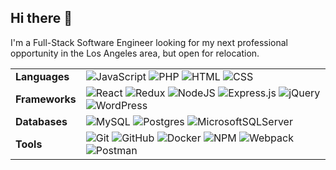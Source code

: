 ## Hi there 👋

I'm a Full-Stack Software Engineer looking for my next professional opportunity in the Los Angeles area, but open for relocation.

|   |   |
| --- | --- |
| __Languages__ | ![JavaScript](https://img.shields.io/badge/JavaScript%20-%23323330.svg?&style=flat-square&logo=javascript&logoColor=%23F7DF1E) ![PHP](https://img.shields.io/badge/php-%23777BB4.svg?style=flat-square&logo=php&logoColor=white) ![HTML](https://img.shields.io/badge/HTML5%20-%23E34F26.svg?&style=flat-square&logo=html5&logoColor=white) ![CSS](https://img.shields.io/badge/CSS3%20-%231572B6.svg?&style=flat-square&logo=css3&logoColor=white) |
| __Frameworks__ | ![React](https://img.shields.io/badge/React%20-%2320232a.svg?&style=flat-square&logo=react&logoColor=%2361DAFB) ![Redux](https://img.shields.io/badge/redux-%23593d88.svg?style=flat-square&logo=redux&logoColor=white) ![NodeJS](https://img.shields.io/badge/node.js-6DA55F?style=flat-square&logo=node.js&logoColor=white) ![Express.js](https://img.shields.io/badge/express.js-%23404d59.svg?style=flat-square&logo=express&logoColor=%2361DAFB) ![jQuery](https://img.shields.io/badge/jquery-%230769AD.svg?style=flat-square&logo=jquery&logoColor=white) ![WordPress](https://img.shields.io/badge/WordPress-%23117AC9.svg?style=flat-square&logo=WordPress&logoColor=white) |
| __Databases__ | ![MySQL](https://img.shields.io/badge/mysql-%2300f.svg?style=flat-square&logo=mysql&logoColor=white) ![Postgres](https://img.shields.io/badge/postgres-%23316192.svg?style=flat-square&logo=postgresql&logoColor=white) ![MicrosoftSQLServer](https://img.shields.io/badge/Microsoft%20SQL%20Server-CC2927?style=flat-square&logo=microsoft%20sql%20server&logoColor=white) |
| __Tools__ | ![Git](https://img.shields.io/badge/git-%23F05033.svg?style=flat-square&logo=git&logoColor=white) ![GitHub](https://img.shields.io/badge/github-%23121011.svg?style=flat-square&logo=github&logoColor=white) ![Docker](https://img.shields.io/badge/docker-%230db7ed.svg?style=flat-square&logo=docker&logoColor=white) ![NPM](https://img.shields.io/badge/NPM-%23CB3837.svg?style=flat-square&logo=npm&logoColor=white) ![Webpack](https://img.shields.io/badge/webpack-%238DD6F9.svg?style=flat-square&logo=webpack&logoColor=black) ![Postman](https://img.shields.io/badge/Postman-FF6C37?style=flat-square&logo=postman&logoColor=white) |

